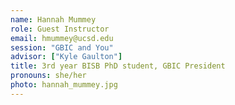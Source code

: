```yaml
---
name: Hannah Mummey
role: Guest Instructor
email: hmummey@ucsd.edu
session: "GBIC and You"
advisor: ["Kyle Gaulton"]
title: 3rd year BISB PhD student, GBIC President
pronouns: she/her
photo: hannah_mummey.jpg
---
```

